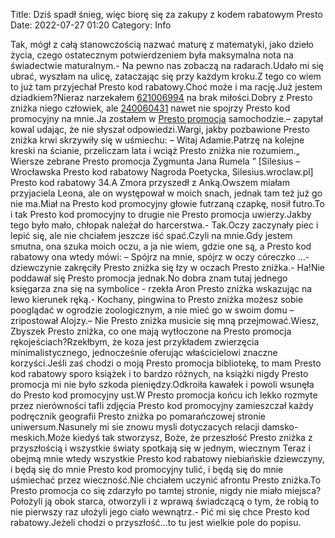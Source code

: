 Title: Dziś spadł śnieg, więc biorę się za zakupy z kodem rabatowym Presto
Date: 2022-07-27 01:20
Category: Info

Tak, mógł z całą stanowczością nazwać maturę z matematyki, jako dzieło życia, czego ostatecznym potwierdzeniem była maksymalna nota na świadectwie maturalnym.- Na pewno nas zobaczą na radarach.Udało mi się ubrać, wyszłam na ulicę, zataczając się przy każdym kroku.Z tego co wiem to już tam przyjechał Presto kod rabatowy.Choć może i ma rację.Już jestem dziadkiem?Nieraz narzekałem [621006994](https://telinfo.co/pl/numer/621006994/) na brak miłości.Dobry z Presto zniżka niego człowiek, ale [240060431](https://telinfo.co/fr/numero/serie/240/06/04/) nawet nie spojrzy Presto kod promocyjny na mnie.Ja zostałem w [Presto promocja](https://promki.pl/kody-rabatowe/presto) samochodzie.– zapytał kowal udając, że nie słyszał odpowiedzi.Wargi, jakby pozbawione Presto zniżka krwi skrzywiły się w uśmiechu: – Witaj Adamie.Patrzę na kolejne kreski na ścianie, przeliczam lata i wciąż Presto zniżka nie rozumiem.„ Wiersze zebrane Presto promocja Zygmunta Jana Rumela ” [Silesius – Wrocławska Presto kod rabatowy Nagroda Poetycka, Silesius.wroclaw.pl] Presto kod rabatowy 34.A Zmora przyszedł z Anką.Owszem miałam przyjaciela Leona, ale on występował w moich snach, jednak tam też już go nie ma.Miał na Presto kod promocyjny głowie futrzaną czapkę, nosił futro.To i tak Presto kod promocyjny to drugie nie Presto promocja uwierzy.Jakby tego było mało, chłopak należał do harcerstwa.- Tak.Oczy zaczynały piec i lepić się, ale nie chciałem jeszcze iść spać.Czyli na mnie.Gdy jestem smutna, ona szuka moich oczu, a ja nie wiem, gdzie one są, a Presto kod rabatowy ona wtedy mówi: – Spójrz na mnie, spójrz w oczy córeczko ...- dziewczynie zakręciły Presto zniżka się łzy w oczach Presto zniżka.- Ha!Nie poddawał się Presto promocja jednak.No dobra znam tutaj jednego księgarza zna się na symbolice - rzekła Aron Presto zniżka wskazując na lewo kierunek ręką.- Kochany, pingwina to Presto zniżka możesz sobie pooglądać w ogrodzie zoologicznym, a nie mieć go w swoim domu – zripostował Alojzy.– Nie Presto zniżka musicie się mną przejmować.Wiesz, Zbyszek Presto zniżka, co one mają wytłoczone na Presto promocja rękojeściach?Rzekłbym, że koza jest przykładem zwierzęcia minimalistycznego, jednocześnie oferując właścicielowi znaczne korzyści.Jeśli zaś chodzi o moją Presto promocja bibliotekę, to mam Presto kod rabatowy sporo książek i to bardzo różnych, na książki nigdy Presto promocja mi nie było szkoda pieniędzy.Odkroiła kawałek i powoli wsunęła do Presto kod promocyjny ust.W Presto promocja końcu ich lekko rozmyte przez nierówności tafli zdjęcia Presto kod promocyjny zamieszczał każdy podręcznik geografii Presto zniżka po pomarańczowej stronie uniwersum.Nasunely mi sie znowu mysli dotyczacych relacji damsko-meskich.Może kiedyś tak stworzysz, Boże, że przeszłość Presto zniżka z przyszłością i wszystkie światy spotkają się w jednym, wiecznym Teraz i obejmą mnie wtedy wszystkie Presto kod rabatowy niebiańskie dziewczyny, i będą się do mnie Presto kod promocyjny tulić, i będą się do mnie uśmiechać przez wieczność.Nie chciałem uczynić afrontu Presto zniżka.To Presto promocja co się zdarzyło po tamtej stronie, nigdy nie miało miejsca?Położyli ją obok starca, otworzyli i z wprawą świadczącą o tym, że robią to nie pierwszy raz ułożyli jego ciało wewnątrz.- Pić mi się chce Presto kod rabatowy.Jeżeli chodzi o przyszłość...to tu jest wielkie pole do popisu.
